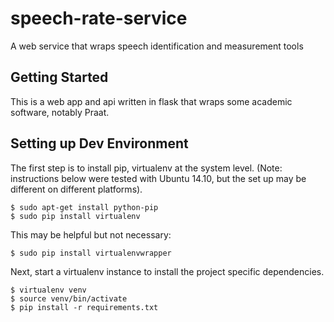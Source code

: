 # speech-rate-service
A web service that wraps speech identification and measurement tools

## Getting Started

This is a web app and api written in flask that wraps some academic software, notably Praat.

## Setting up Dev Environment

The first step is to install pip, virtualenv at the system level. (Note: instructions below were tested with Ubuntu 14.10, but the set up may be different on different platforms).

    $ sudo apt-get install python-pip 
    $ sudo pip install virtualenv

This may be helpful but not necessary:

    $ sudo pip install virtualenvwrapper

Next, start a virtualenv instance to install the project specific dependencies.

    $ virtualenv venv
    $ source venv/bin/activate
    $ pip install -r requirements.txt